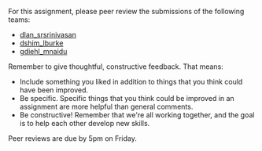 For this assignment, please peer review the submissions of the following teams:
* [dlan_srsrinivasan](https://github.com/hmc-cs70-fall2015/Homework-3_dlan_srsrinivasan/issues/3)
* [dshim_lburke](https://github.com/hmc-cs70-fall2015/Homework-3_dshim_lburke/issues/3)
* [gdiehl_mnaidu](https://github.com/hmc-cs70-fall2015/Homework-3_gdiehl_mnaidu/issues/3)

Remember to give thoughtful, constructive feedback. That means:
* Include something you liked in addition to things that you think could have been improved.
* Be specific. Specific things that you think could be improved in an assignment are more helpful than general comments.
* Be constructive! Remember that we're all working together, and the goal is to help each other develop new skills. 

Peer reviews are due by 5pm on Friday.
